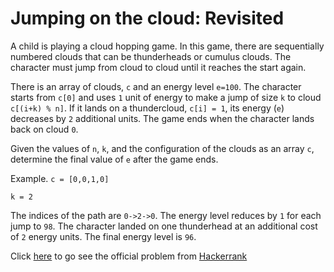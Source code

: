 # Jumping on the cloud: Revisited


A child is playing a cloud hopping game. In this game, there are sequentially numbered clouds that can be thunderheads or cumulus clouds. The character must jump from cloud to cloud until it reaches the start again.

There is an array of clouds, `c` and an energy level `e=100`. The character starts from `c[0]` and uses `1` unit of energy to make a jump of size `k` to cloud `c[(i+k) % n]`. If it lands on a thundercloud, `c[i] = 1`, its energy (`e`) decreases by `2` additional units. The game ends when the character lands back on cloud `0`.

Given the values of `n`, `k`, and the configuration of the clouds as an array `c`, determine the final value of `e` after the game ends.

Example. 
`c = [0,0,1,0]`

`k = 2`

The indices of the path are `0->2->0`. The energy level reduces by `1` for each jump to `98`. The character landed on one thunderhead at an additional cost of `2` energy units. The final energy level is `96`.

Click [here](https://www.hackerrank.com/challenges/jumping-on-the-clouds-revisited/problem) to go see the official problem from [Hackerrank](https://www.hackerrank.com/)

